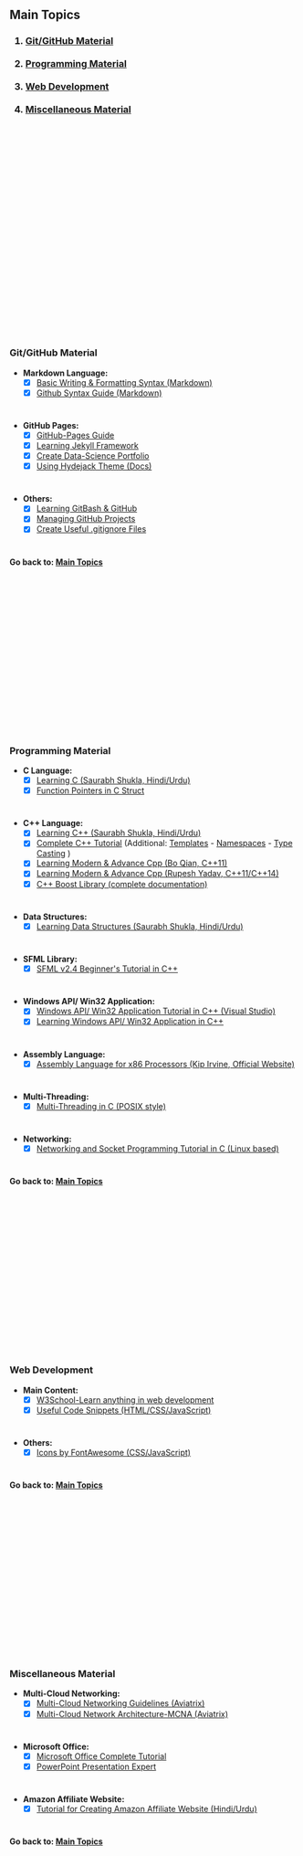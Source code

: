<div>
    <h2>Main Topics</h2>
    <h3>
        <ol>
            <li><a href="#gitgithub-material">Git/GitHub Material</a></li>
            <br>
            <li><a href="#programming-material">Programming Material</a></li>
            <br>
            <li><a href="#web-development">Web Development</a></li>
            <br>
            <li><a href="#miscellaneous-material">Miscellaneous Material</a></li>
        </ol>
    <h3>
    <br>
    <br>
    <br>
    <br>
    <br>
    <br>
    <br>
    <br>
    <br>
    <br>
    <br>
    <br>
    <br>
    <br>
    <br>
    <br>
    <br>
    <br>
</div>
        
### Git/GitHub Material
- **Markdown Language:**
    - [x] [Basic Writing & Formatting Syntax (Markdown)](https://docs.github.com/en/enterprise/2.18/user/github/writing-on-github/basic-writing-and-formatting-syntax)
    - [x] [Github Syntax Guide (Markdown)](https://guides.github.com/features/mastering-markdown)
#
- **GitHub Pages:**
    - [x] [GitHub-Pages Guide](https://docs.github.com/en/github/working-with-github-pages)
    - [x] [Learning Jekyll Framework](https://jekyllrb.com/docs)
    - [x] [Create Data-Science Portfolio](https://www.dataoptimal.com/github-data-science-portfolio)
    - [x] [Using Hydejack Theme (Docs)](https://hydejack.com/docs/)
#
- **Others:**
    - [x] [Learning GitBash & GitHub](https://www.youtube.com/playlist?list=PL6gx4Cwl9DGAKWClAD_iKpNC0bGHxGhcx)
    - [x] [Managing GitHub Projects](https://youtu.be/ff5cBkPg-bQ)
    - [x] [Create Useful .gitignore Files](https://www.toptal.com/developers/gitignore)
#
<strong>Go back to: <a href="#main-topics">Main Topics</a></strong>
<br>
<br>
<br>
<br>
<br>
<br>
<br>
<br>
<br>
<br>
<br>
<br>
<br>
<br>
<br>
<br>
<br>
<br>

### Programming Material
- **C Language:**
    - [X] [Learning C (Saurabh Shukla, Hindi/Urdu)](https://www.youtube.com/user/saurabhexponent1/playlists?view=50&sort=dd&shelf_id=2)
    - [x] [Function Pointers in C Struct](https://www.codeproject.com/Tips/800474/Function-Pointer-in-C-Struct)
#
- **C++ Language:**
    - [X] [Learning C++ (Saurabh Shukla, Hindi/Urdu)](https://www.youtube.com/channel/UCD-scAE4ju78dld1kpcsQfQ/playlists)
    - [X] [Complete C++ Tutorial](http://www.cplusplus.com/doc/tutorial) (Additional: [Templates](http://www.cplusplus.com/doc/oldtutorial/templates) - [Namespaces](http://www.cplusplus.com/doc/oldtutorial/namespaces) - [Type Casting](http://www.cplusplus.com/doc/oldtutorial/typecasting) )
    - [x] [Learning Modern & Advance Cpp (Bo Qian, C++11)](https://www.youtube.com/user/BoQianTheProgrammer/playlists)
    - [x] [Learning Modern & Advance Cpp (Rupesh Yadav, C++11/C++14)](https://www.youtube.com/c/CppNuts/playlists)
    - [x] [C++ Boost Library (complete documentation)](https://www.boost.org/doc/libs/1_76_0)
#
- **Data Structures:**
    - [X] [Learning Data Structures (Saurabh Shukla, Hindi/Urdu)](https://www.youtube.com/channel/UCu4ztYtW-Bg1KIfcLAULtVQ/playlists)
#
- **SFML Library:**
  - [x] [SFML v2.4 Beginner's Tutorial in C++](https://www.youtube.com/playlist?list=PL21OsoBLPpMOO6zyVlxZ4S4hwkY_SLRW9)
#
- **Windows API/ Win32 Application:**
  - [x] [Windows API/ Win32 Application Tutorial in C++ (Visual Studio)](https://www.xoax.net/cpp/crs/win32/index.php)
  - [x] [Learning Windows API/ Win32 Application in C++](https://www.youtube.com/playlist?list=PLWzp0Bbyy_3i750dsUj7yq4JrPOIUR_NK)
#
- **Assembly Language:**
  - [x] [Assembly Language for x86 Processors (Kip Irvine, Official Website)](http://www.asmirvine.com)
#
- **Multi-Threading:**
  - [x] [Multi-Threading in C (POSIX style)](https://softpixel.com/~cwright/programming/threads/threads.c.php)
#
- **Networking:**
  - [x] [Networking and Socket Programming Tutorial in C (Linux based)](https://www.codeproject.com/Articles/586000/Networking-and-Socket-programming-tutorial-in-C)
#
<strong>Go back to: <a href="#main-topics">Main Topics</a></strong>
<br>
<br>
<br>
<br>
<br>
<br>
<br>
<br>
<br>
<br>
<br>
<br>
<br>
<br>
<br>
<br>
<br>
<br>

### Web Development
- **Main Content:**
    - [x] [W3School-Learn anything in web development](https://www.w3schools.com)
    - [x] [Useful Code Snippets (HTML/CSS/JavaScript)](https://www.w3schools.com/howto/default.asp)
#
- **Others:**
    - [x] [Icons by FontAwesome (CSS/JavaScript)](https://fontawesome.com/v4.7.0/icons)
#
<strong>Go back to: <a href="#main-topics">Main Topics</a></strong>
<br>
<br>
<br>
<br>
<br>
<br>
<br>
<br>
<br>
<br>
<br>
<br>
<br>
<br>
<br>
<br>
<br>
<br>

### Miscellaneous Material
- **Multi-Cloud Networking:**
    - [x] [Multi-Cloud Networking Guidelines (Aviatrix)](https://community.aviatrix.com/t/y4hh4ml/ace-associate-self-paced-learning-guidelines)
    - [x] [Multi-Cloud Network Architecture-MCNA (Aviatrix)](https://www.youtube.com/playlist?list=PLS_Z06KvSDsa_ZKIUwgiQb_mSGQNMfcnj)
#
- **Microsoft Office:**
    - [x] [Microsoft Office Complete Tutorial](https://www.youtube.com/c/KevinStratvert/playlists?view=50&flow=grid&shelf_id=15)
    - [x] [PowerPoint Presentation Expert](https://www.youtube.com/channel/UCaEPKLsvtAZBtGtG5ZKwVWg)
#
- **Amazon Affiliate Website:**
    - [x] [Tutorial for Creating Amazon Affiliate Website (Hindi/Urdu)](https://www.youtube.com/playlist?list=PLNh2fM2PO719EXwlFxfAGzVw2cGEl3xoC)
#
<strong>Go back to: <a href="#main-topics">Main Topics</a></strong>
<br>
<br>
<br>
<br>
<br>
<br>
<br>
<br>
<br>
<br>
<br>
<br>
<br>
<br>
<br>
<br>
<br>
<br>

